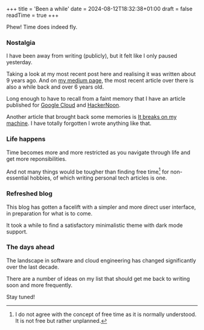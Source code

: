 +++
title = 'Been a while'
date = 2024-08-12T18:32:38+01:00
draft = false
readTime = true
+++

Phew! Time does indeed fly.

### Nostalgia

I have been away from writing (publicly), but it felt like I only paused yesterday.

Taking a look at my most recent post here and realising it was written about 9 years ago. And on [my medium page](https://medium.com/@abiosoft), the most recent article over there is also a while back and over 6 years old.

Long enough to have to recall from a faint memory that I have an article published for [Google Cloud](https://medium.com/google-cloud/google-cloud-shell-the-free-playground-b5ab4793224)
and [HackerNoon](https://medium.com/hackernoon/owning-a-chromebook-6a364c87d830).

Another article that brought back some memories is [It breaks on my machine](https://medium.com/@abiosoft/it-breaks-on-my-machine-d0d5a1809434).
I have totally forgotten I wrote anything like that.

### Life happens

Time becomes more and more restricted as you navigate through life and get more reponsibilities.

And not many things would be tougher than finding free time[^1] for non-essential hobbies, of which writing
personal tech articles is one.

### Refreshed blog

This blog has gotten a facelift with a simpler and more direct user interface, in preparation for what is to come.

It took a while to find a satisfactory minimalistic theme with dark mode support.

### The days ahead

The landscape in software and cloud engineering has changed significantly over the last decade.

There are a number of ideas on my list that should get me back to writing soon and more frequently.

Stay tuned!


[^1]: I do not agree with the concept of free time as it is normally understood. It is not free but rather unplanned.

